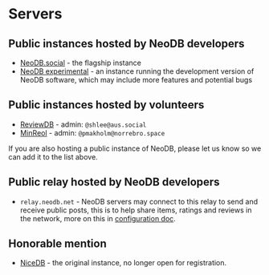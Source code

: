 # Servers


## Public instances hosted by NeoDB developers

 - [NeoDB.social](https://neodb.social) - the flagship instance
 - [NeoDB experimental](https://eggplant.place) - an instance running the development version of NeoDB software, which may include more features and potential bugs


## Public instances hosted by volunteers

 - [ReviewDB](https://reviewdb.app) - admin: `@shlee@aus.social`
 - [MinReol](https://minreol.dk) - admin: `@pmakholm@norrebro.space`

If you are also hosting a public instance of NeoDB, please let us know so we can add it to the list above.


## Public relay hosted by NeoDB developers

 - `relay.neodb.net` - NeoDB servers may connect to this relay to send and receive public posts, this is to help share items, ratings and reviews in the network, more on this in [configuration doc](configuration.md).


## Honorable mention
 - [NiceDB](https://nicedb.org) - the original instance, no longer open for registration.
